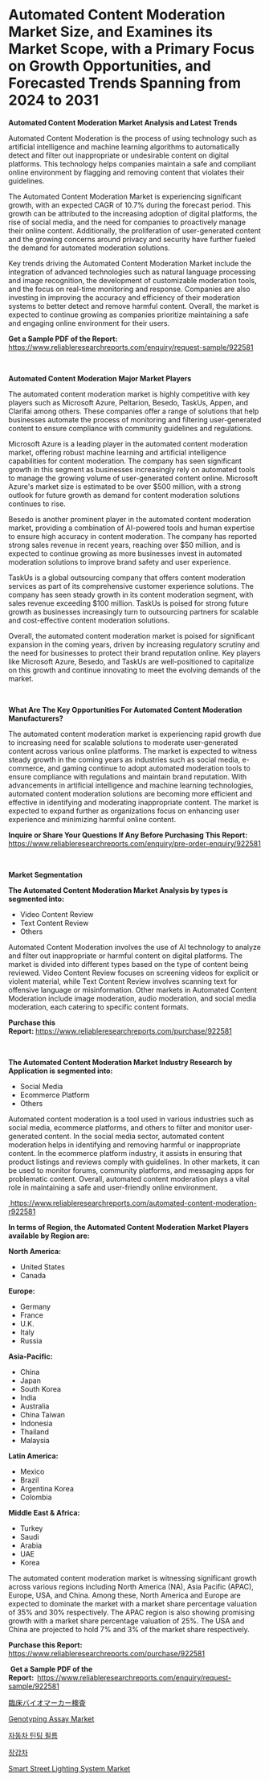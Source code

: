 <p><h1>Automated Content Moderation Market Size, and Examines its Market Scope, with a Primary Focus on Growth Opportunities, and Forecasted Trends Spanning from 2024 to 2031</h1></p><p><strong>Automated Content Moderation Market Analysis and Latest Trends</strong></p>
<p><p>Automated Content Moderation is the process of using technology such as artificial intelligence and machine learning algorithms to automatically detect and filter out inappropriate or undesirable content on digital platforms. This technology helps companies maintain a safe and compliant online environment by flagging and removing content that violates their guidelines.</p><p>The Automated Content Moderation Market is experiencing significant growth, with an expected CAGR of 10.7% during the forecast period. This growth can be attributed to the increasing adoption of digital platforms, the rise of social media, and the need for companies to proactively manage their online content. Additionally, the proliferation of user-generated content and the growing concerns around privacy and security have further fueled the demand for automated moderation solutions.</p><p>Key trends driving the Automated Content Moderation Market include the integration of advanced technologies such as natural language processing and image recognition, the development of customizable moderation tools, and the focus on real-time monitoring and response. Companies are also investing in improving the accuracy and efficiency of their moderation systems to better detect and remove harmful content. Overall, the market is expected to continue growing as companies prioritize maintaining a safe and engaging online environment for their users.</p></p>
<p><strong>Get a Sample PDF of the Report:&nbsp;</strong> <a href="https://www.reliableresearchreports.com/enquiry/request-sample/922581">https://www.reliableresearchreports.com/enquiry/request-sample/922581</a></p>
<p>&nbsp;</p>
<p><strong>Automated Content Moderation Major Market Players</strong></p>
<p><p>The automated content moderation market is highly competitive with key players such as Microsoft Azure, Peltarion, Besedo, TaskUs, Appen, and Clarifai among others. These companies offer a range of solutions that help businesses automate the process of monitoring and filtering user-generated content to ensure compliance with community guidelines and regulations.</p><p>Microsoft Azure is a leading player in the automated content moderation market, offering robust machine learning and artificial intelligence capabilities for content moderation. The company has seen significant growth in this segment as businesses increasingly rely on automated tools to manage the growing volume of user-generated content online. Microsoft Azure's market size is estimated to be over $500 million, with a strong outlook for future growth as demand for content moderation solutions continues to rise.</p><p>Besedo is another prominent player in the automated content moderation market, providing a combination of AI-powered tools and human expertise to ensure high accuracy in content moderation. The company has reported strong sales revenue in recent years, reaching over $50 million, and is expected to continue growing as more businesses invest in automated moderation solutions to improve brand safety and user experience.</p><p>TaskUs is a global outsourcing company that offers content moderation services as part of its comprehensive customer experience solutions. The company has seen steady growth in its content moderation segment, with sales revenue exceeding $100 million. TaskUs is poised for strong future growth as businesses increasingly turn to outsourcing partners for scalable and cost-effective content moderation solutions.</p><p>Overall, the automated content moderation market is poised for significant expansion in the coming years, driven by increasing regulatory scrutiny and the need for businesses to protect their brand reputation online. Key players like Microsoft Azure, Besedo, and TaskUs are well-positioned to capitalize on this growth and continue innovating to meet the evolving demands of the market.</p></p>
<p>&nbsp;</p>
<p><strong>What Are The Key Opportunities For Automated Content Moderation Manufacturers?</strong></p>
<p><p>The automated content moderation market is experiencing rapid growth due to increasing need for scalable solutions to moderate user-generated content across various online platforms. The market is expected to witness steady growth in the coming years as industries such as social media, e-commerce, and gaming continue to adopt automated moderation tools to ensure compliance with regulations and maintain brand reputation. With advancements in artificial intelligence and machine learning technologies, automated content moderation solutions are becoming more efficient and effective in identifying and moderating inappropriate content. The market is expected to expand further as organizations focus on enhancing user experience and minimizing harmful online content.</p></p>
<p><strong>Inquire or Share Your Questions If Any Before Purchasing This Report:</strong> <a href="https://www.reliableresearchreports.com/enquiry/pre-order-enquiry/922581">https://www.reliableresearchreports.com/enquiry/pre-order-enquiry/922581</a></p>
<p>&nbsp;</p>
<p><strong>Market Segmentation</strong></p>
<p><strong>The Automated Content Moderation Market Analysis by types is segmented into:</strong></p>
<p><ul><li>Video Content Review</li><li>Text Content Review</li><li>Others</li></ul></p>
<p><p>Automated Content Moderation involves the use of AI technology to analyze and filter out inappropriate or harmful content on digital platforms. The market is divided into different types based on the type of content being reviewed. Video Content Review focuses on screening videos for explicit or violent material, while Text Content Review involves scanning text for offensive language or misinformation. Other markets in Automated Content Moderation include image moderation, audio moderation, and social media moderation, each catering to specific content formats.</p></p>
<p><strong>Purchase this Report:&nbsp;</strong><a href="https://www.reliableresearchreports.com/purchase/922581">https://www.reliableresearchreports.com/purchase/922581</a></p>
<p>&nbsp;</p>
<p><strong>The Automated Content Moderation Market Industry Research by Application is segmented into:</strong></p>
<p><ul><li>Social Media</li><li>Ecommerce Platform</li><li>Others</li></ul></p>
<p><p>Automated content moderation is a tool used in various industries such as social media, ecommerce platforms, and others to filter and monitor user-generated content. In the social media sector, automated content moderation helps in identifying and removing harmful or inappropriate content. In the ecommerce platform industry, it assists in ensuring that product listings and reviews comply with guidelines. In other markets, it can be used to monitor forums, community platforms, and messaging apps for problematic content. Overall, automated content moderation plays a vital role in maintaining a safe and user-friendly online environment.</p></p>
<p><a href="https://www.reliableresearchreports.com/automated-content-moderation-r922581">&nbsp;https://www.reliableresearchreports.com/automated-content-moderation-r922581</a></p>
<p><strong>In terms of Region, the Automated Content Moderation Market Players available by Region are:</strong></p>
<p>
    <p> <strong> North America: </strong>
        <ul>
            <li>United States</li>
            <li>Canada</li>
        </ul>
        </p> 
    <p> <strong> Europe: </strong>
        <ul>
            <li>Germany</li>
            <li>France</li>
            <li>U.K.</li>
            <li>Italy</li>
            <li>Russia</li>
        </ul>
        </p> 
    <p> <strong> Asia-Pacific: </strong>
        <ul>
            <li>China</li>
            <li>Japan</li>
            <li>South Korea</li>
            <li>India</li>
            <li>Australia</li>
            <li>China Taiwan</li>
            <li>Indonesia</li>
            <li>Thailand</li>
            <li>Malaysia</li>
        </ul>
        </p> 
    <p> <strong> Latin America: </strong>
        <ul>
            <li>Mexico</li>
            <li>Brazil</li>
            <li>Argentina Korea</li>
            <li>Colombia</li>
        </ul>
        </p> 
    <p> <strong> Middle East & Africa: </strong>
        <ul>
            <li>Turkey</li>
            <li>Saudi</li>
            <li>Arabia</li>
            <li>UAE</li>
            <li>Korea</li>
        </ul>
    </p>
    </p>
<p><p>The automated content moderation market is witnessing significant growth across various regions including North America (NA), Asia Pacific (APAC), Europe, USA, and China. Among these, North America and Europe are expected to dominate the market with a market share percentage valuation of 35% and 30% respectively. The APAC region is also showing promising growth with a market share percentage valuation of 25%. The USA and China are projected to hold 7% and 3% of the market share respectively.</p></p>
<p><strong>Purchase this Report: </strong><a href="https://www.reliableresearchreports.com/purchase/922581">https://www.reliableresearchreports.com/purchase/922581</a></p>
<p>&nbsp;<strong>Get a Sample PDF of the Report:&nbsp;&nbsp;</strong><a href="https://www.reliableresearchreports.com/enquiry/request-sample/922581">https://www.reliableresearchreports.com/enquiry/request-sample/922581</a></p>
<p><strong></strong></p>
<p><p><a href="https://github.com/AriMuller2009/Market-Research-Report-List-1/blob/main/447967055072.md">臨床バイオマーカー検査</a></p><p><a href="https://www.linkedin.com/pulse/genotyping-assay-market-analysis-sze-forecasted-period-y5dgc?trackingId=RgEdFnQ6c7QPQHU%2BtWThSA%3D%3D">Genotyping Assay Market</a></p><p><a href="https://github.com/TimmyMann6767/Market-Research-Report-List-1/blob/main/827640152802.md">자동차 틴팅 필름</a></p><p><a href="https://github.com/khytkeqagplkzqvh/Market-Research-Report-List-2/blob/main/599080952801.md">장갑차</a></p><p><a href="https://www.linkedin.com/pulse/smart-street-lighting-system-market-insight-trends-growth-w8b7e?trackingId=hzremdLKTAB1ylX3oIVeFA%3D%3D">Smart Street Lighting System Market</a></p></p>